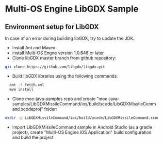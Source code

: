 Multi-OS Engine LibGDX Sample
===================================

Environment setup for LibGDX
----------------------------

In case of an error during building libGDX, try to update the JDK.

- Install Ant and Maven
- Install Multi-OS Engne version 1.0.648 or later
- Clone libGDX master branch from github repository:
``` sh
git clone https://github.com/libgdx/libgdx.git
```
- Build libGDX libraries using the following commands:
``` sh
  ant -f fetch.xml
  mvn install
```
- Clone moe-java-samples repo and create "moe-java-samples/LibGDXMissileCommand/ios/build/xcode/LibGDXMissileCommand.xcodeproj" folder:
``` sh
mkdir -p LibGDXMissileCommand/ios/build/xcode/LibGDXMissileCommand.xcodeproj
```
- Import LibGDXMissileCommand sample in Android Studio (as a gradle project), create "Multi-OS Engine iOS Application" build configuration and build the project.